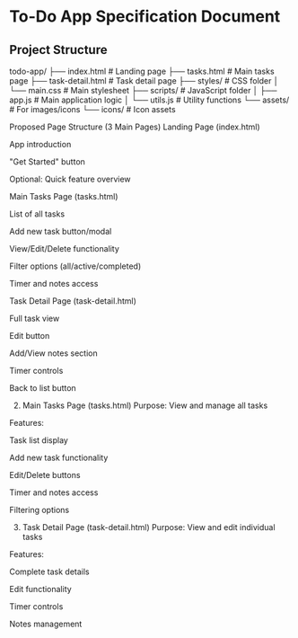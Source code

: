 # To-Do App Specification Document

## Project Structure

todo-app/
├── index.html # Landing page
├── tasks.html # Main tasks page
├── task-detail.html # Task detail page
├── styles/ # CSS folder
│ └── main.css # Main stylesheet
├── scripts/ # JavaScript folder
│ ├── app.js # Main application logic
│ └── utils.js # Utility functions
└── assets/ # For images/icons
└── icons/ # Icon assets

Proposed Page Structure (3 Main Pages)
Landing Page (index.html)

App introduction

"Get Started" button

Optional: Quick feature overview

Main Tasks Page (tasks.html)

List of all tasks

Add new task button/modal

View/Edit/Delete functionality

Filter options (all/active/completed)

Timer and notes access

Task Detail Page (task-detail.html)

Full task view

Edit button

Add/View notes section

Timer controls

Back to list button

2. Main Tasks Page (tasks.html)
   Purpose: View and manage all tasks

Features:

Task list display

Add new task functionality

Edit/Delete buttons

Timer and notes access

Filtering options

3. Task Detail Page (task-detail.html)
   Purpose: View and edit individual tasks

Features:

Complete task details

Edit functionality

Timer controls

Notes management


